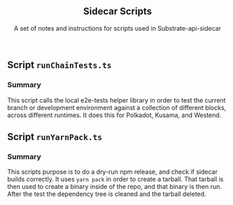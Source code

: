 <div style="text-align:center">
    <h2>Sidecar Scripts</h2>
    <div>
    A set of notes and instructions for scripts used in Substrate-api-sidecar
    </div>
</div>
<br></br>


## Script `runChainTests.ts`

### Summary

This script calls the local e2e-tests helper library in order to test the current branch or development environment against
a collection of different blocks, across different runtimes. It does this for Polkadot, Kusama, and Westend.


## Script `runYarnPack.ts`

### Summary

This scripts purpose is to do a dry-run npm release, and check if sidecar builds correctly. It uses `yarn pack` in order to create a tarball. That tarball is then used to create a binary inside of the repo, and that binary is then run. After the test the dependency tree is cleaned and the tarball deleted.
